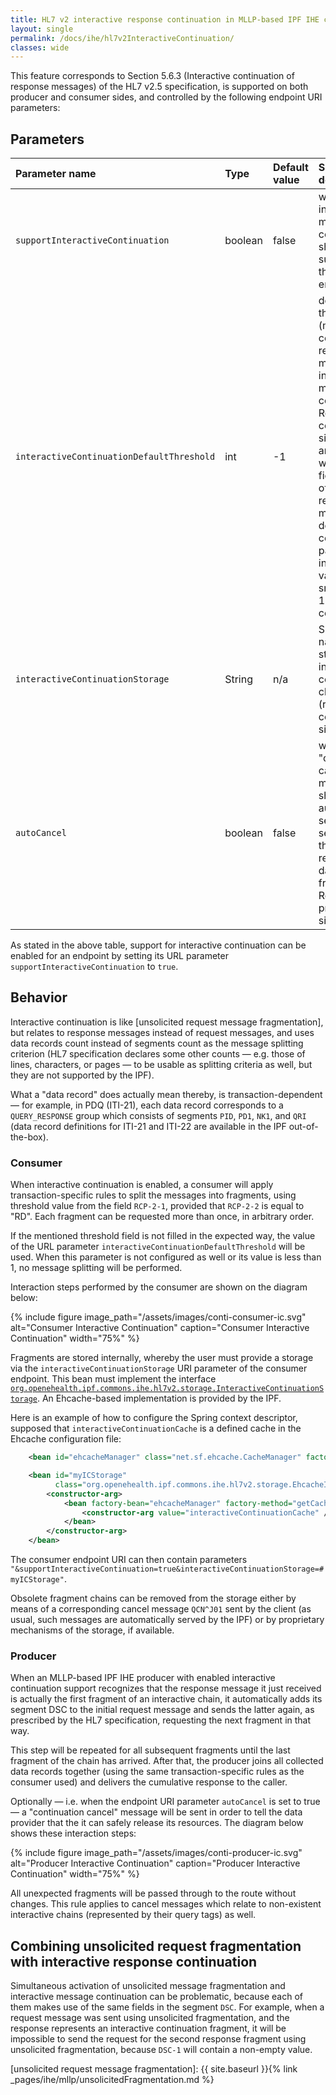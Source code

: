 ```yaml
---
title: HL7 v2 interactive response continuation in MLLP-based IPF IHE components
layout: single
permalink: /docs/ihe/hl7v2InteractiveContinuation/
classes: wide
---
```



This feature corresponds to Section 5.6.3 (Interactive continuation of response messages) of the HL7 v2.5 specification,
is supported on both producer and consumer sides, and controlled by the following endpoint URI parameters:

## Parameters

| Parameter name                      | Type       | Default value | Short description |                                                             
|:------------------------------------|:-----------|:--------------|:-------------------------------------------------------------------------------------|
| `supportInteractiveContinuation`    | boolean    | false         | whether interactive message continuation should be supported by the given endpoint |
| `interactiveContinuationDefaultThreshold` | int  | -1            | default threshold (maximal count of data records per message) for interactive message continuation. Relevant on consumer side only, and only when the field `RCP-2-1` of the request message does not contain a parseable integer value. Values smaller than 1 lead to no continuation |
| `interactiveContinuationStorage`    | String     | n/a           | Spring bean name of a storage for interactive continuation chains (relevant on consumer side only) |
| `autoCancel`                        | boolean    | false         | whether a "continuation cancel" message should be automatically sent to the server when the producer receives last data fragment. Relevant on producer side only |

As stated in the above table, support for interactive continuation can be enabled for an endpoint by setting its URL parameter
`supportInteractiveContinuation` to `true`.

## Behavior

Interactive continuation is like [unsolicited request message fragmentation], but relates to response messages instead of request messages, and
uses data records count instead of segments count as the message splitting criterion (HL7 specification declares some other
counts — e.g. those of lines, characters, or pages — to be usable as splitting criteria as well, but they are not supported by the IPF).

What a "data record" does actually mean thereby, is transaction-dependent — for example, in PDQ (ITI-21), each data record
corresponds to a `QUERY_RESPONSE` group which consists of segments `PID`, `PD1`, `NK1`, and `QRI`
(data record definitions for ITI-21 and ITI-22 are available in the IPF out-of-the-box).


### Consumer

When interactive continuation is enabled, a consumer will apply transaction-specific rules to split the messages into fragments,
using threshold value from the field `RCP-2-1`, provided that `RCP-2-2` is equal to "RD".
Each fragment can be requested more than once, in arbitrary order.

If the mentioned threshold field is not filled in the expected way, the value of the URL parameter
`interactiveContinuationDefaultThreshold` will be used. When this parameter is not configured as well or its value is
less than 1, no message splitting will be performed.

Interaction steps performed by the consumer are shown on the diagram below:

{% include figure image_path="/assets/images/conti-consumer-ic.svg" alt="Consumer Interactive Continuation" caption="Consumer Interactive Continuation" width="75%" %}

Fragments are stored internally, whereby the user must provide a storage via the `interactiveContinuationStorage`
URI parameter of the consumer endpoint. This bean must implement the interface
[`org.openehealth.ipf.commons.ihe.hl7v2.storage.InteractiveContinuationStorage`](../../apidocs/org/openehealth/ipf/commons/ihe/hl7v2/storage/InteractiveContinuationStorage.html).
An Ehcache-based implementation is provided by the IPF.

Here is an example of how to configure the Spring context descriptor, supposed that `interactiveContinuationCache` is a defined cache in 
the Ehcache configuration file:

```xml
    <bean id="ehcacheManager" class="net.sf.ehcache.CacheManager" factory-method="create" />

    <bean id="myICStorage"
          class="org.openehealth.ipf.commons.ihe.hl7v2.storage.EhcacheInteractiveConfigurationStorage">
        <constructor-arg>
            <bean factory-bean="ehcacheManager" factory-method="getCache">
                <constructor-arg value="interactiveContinuationCache" />
            </bean>
        </constructor-arg>
    </bean>
```

The consumer endpoint URI can then contain parameters `"&supportInteractiveContinuation=true&interactiveContinuationStorage=#myICStorage"`.

Obsolete fragment chains can be removed from the storage either by means of a corresponding cancel message `QCN^J01`
sent by the client (as usual, such messages are automatically served by the IPF) or by proprietary mechanisms of the storage, if available.

### Producer

When an MLLP-based IPF IHE producer with enabled interactive continuation support recognizes that the response message it just received
is actually the first fragment of an interactive chain, it automatically adds its segment DSC to the initial request message and sends
the latter again, as prescribed by the HL7 specification, requesting the next fragment in that way.

This step will be repeated for all subsequent fragments until the last fragment of the chain has arrived.
After that, the producer joins all collected data records together (using the same transaction-specific rules as the consumer used)
and delivers the cumulative response to the caller.

Optionally — i.e. when the endpoint URI parameter `autoCancel` is set to true — a "continuation cancel" message will be sent
in order to tell the data provider that the it can safely release its resources. The diagram below shows these interaction steps:

{% include figure image_path="/assets/images/conti-producer-ic.svg" alt="Producer Interactive Continuation" caption="Producer Interactive Continuation" width="75%" %}

All unexpected fragments will be passed through to the route without changes.
This rule applies to cancel messages which relate to non-existent interactive chains (represented by their query tags) as well.


## Combining unsolicited request fragmentation with interactive response continuation

Simultaneous activation of unsolicited message fragmentation and interactive message continuation can be problematic,
because each of them makes use of the same fields in the segment `DSC`. For example, when a request message was sent using
unsolicited fragmentation, and the response represents an interactive continuation fragment, it will be impossible to send
the request for the second response fragment using unsolicited fragmentation, because `DSC-1` will contain a non-empty value.


[unsolicited request message fragmentation]: {{ site.baseurl }}{% link _pages/ihe/mllp/unsolicitedFragmentation.md %}